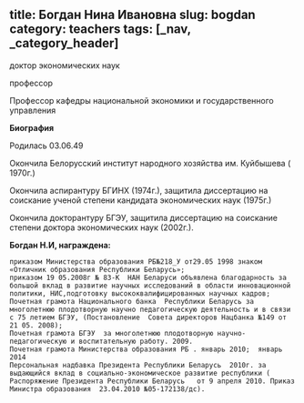 title: Богдан Нина Ивановна
slug: bogdan
category: teachers
tags: [_nav, _category_header]
---

доктор экономических наук

профессор

Профессор кафедры национальной экономики и государственного управления


__Биография__

Родилась 03.06.49

Окончила  Белорусский институт народного хозяйства им. Куйбышева  ( 1970г.)

Окончила аспирантуру БГИНХ (1974г.), защитила диссертацию на соискание ученой степени кандидата экономических наук (1975г.)

Окончила докторантуру БГЭУ, защитила диссертацию на соискание степени доктора экономических наук (2002г.).

 __Богдан Н.И, награждена:__

    приказом Министерства образования РБ№218_У от29.05 1998 знаком «Отличник образования Республики Беларусь»;
    приказом 19 05.2008г № 83-К  НАН Беларуси объявлена благодарность за большой вклад в развитие научных исследований в области инновационной политики, НИС,подготовку высококвалифицированных научных кадров;
    Почетная грамота Национального банка  Республики Беларусь за многолетнюю плодотворную научно педагогическую деятельность и в связи с 75 летием БГЭУ, (Постановление  Совета директоров Нацбанка №149 от 21 05. 2008);
    Почетная грамота БГЭУ  за многолетнюю плодотворную научно-педагогическую и воспитательную работу. 2009.
    Почетная грамота Министерства образования РБ . январь 2010;  январь 2014
    Персональная надбавка Президента Республики Беларусь  2010г. за выдающийся вклад в социально-экономическое развитие республики ( Распоряжение Президента Республики Беларусь   от 9 апреля 2010. Приказ Министра образования  23.04.2010 №05-172138/дс).

